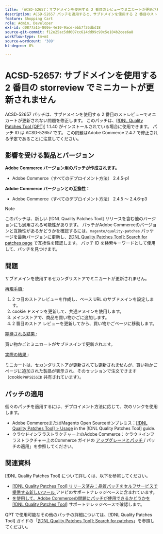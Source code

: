 ```yaml
---
title: 「ACSD-52657：サブドメインを使用する 2 番目のレビューでミニカートが更新されない」
description: ACSD-52657 パッチを適用すると、サブドメインを使用する 2 番目のストレビューでミニカートが更新されないAdobe Commerceの問題が修正されます。
feature: Shopping Cart
role: Admin, Developer
exl-id: d0877a15-800e-4e10-9ace-ebb7f26dbd18
source-git-commit: f12e25ac5dd607cc614dd99c90c5e104b2cee6a8
workflow-type: tm+mt
source-wordcount: '389'
ht-degree: 0%

---
```


# ACSD-52657: サブドメインを使用する 2 番目の storreview でミニカートが更新されません

ACSD-52657 パッチは、サブドメインを使用する 2 番目のストレビューでミニカートが更新されない問題を修正します。 このパッチは、[[!DNL Quality Patches Tool (QPT)]](/help/announcements/adobe-commerce-announcements/magento-quality-patches-released-new-tool-to-self-serve-quality-patches.md) 1.1.40 がインストールされている場合に使用できます。 パッチ ID は ACSD-52657 です。 この問題はAdobe Commerce 2.4.7 で修正される予定であることに注意してください。

## 影響を受ける製品とバージョン

**Adobe Commerce バージョン用のパッチが作成されます。**

* Adobe Commerce（すべてのデプロイメント方法） 2.4.5-p1

**Adobe Commerce バージョンとの互換性：**

* Adobe Commerce（すべてのデプロイメント方法） 2.4.5 ～ 2.4.6-p3

>[!NOTE]
>
>このパッチは、新しい [!DNL Quality Patches Tool] リリースを含む他のバージョンにも適用される可能性があります。 パッチがAdobe Commerceのバージョンと互換性があるかどうかを確認するには、`magento/quality-patches` パッケージを最新バージョンに更新し、[[!DNL Quality Patches Tool]: Search for patches page](https://experienceleague.adobe.com/tools/commerce-quality-patches/index.html?lang=ja) で互換性を確認します。 パッチ ID を検索キーワードとして使用して、パッチを見つけます。

## 問題

サブドメインを使用するセカンダリストアでミニカートが更新されません。

<u> 再現手順 </u>:

1. 2 つ目のストアレビューを作成し、ベース URL のサブドメインを設定します。
1. cookie ドメインを更新して、共通ドメインを使用します。
1. メインストアで、商品を買い物かごに追加します。
1. 2 番目のストア レビューを更新してから、買い物かごページに移動します。

<u> 期待される結果 </u>:

買い物かごとミニカートがサブドメインで更新されます。

<u> 実際の結果 </u>:

ミニカートは、セカンダリストアが更新されても更新されませんが、買い物かごページに追加された製品が表示され、そのセッションで注文できます（cookie`PHPSESSID` 共有されています）。

## パッチの適用

個々のパッチを適用するには、デプロイメント方法に応じて、次のリンクを使用します。

* Adobe CommerceまたはMagento Open Sourceオンプレミス：[[!DNL Quality Patches Tool] > Usage](https://experienceleague.adobe.com/docs/commerce-operations/tools/quality-patches-tool/usage.html?lang=ja) in the [!DNL Quality Patches Tool] guide.
* クラウドインフラストラクチャー上のAdobe Commerce：クラウドインフラストラクチャー上のCommerce ガイドの [ アップグレードとパッチ ](https://experienceleague.adobe.com/docs/commerce-cloud-service/user-guide/develop/upgrade/apply-patches.html?lang=ja)/ パッチの適用」を参照してください。

## 関連資料

[!DNL Quality Patches Tool] について詳しくは、以下を参照してください。

* [[!DNL Quality Patches Tool]  リリース済み：品質パッチをセルフサービスで提供する新しいツール ](/help/announcements/adobe-commerce-announcements/magento-quality-patches-released-new-tool-to-self-serve-quality-patches.md) アドビのサポートナレッジベースに含まれています。
* [ を使用して、Adobe Commerceの問題にパッチが使用できるかどうかを  [!DNL Quality Patches Tool]](/help/support-tools/patches-available-in-qpt-tool/check-patch-for-magento-issue-with-magento-quality-patches.md) サポートナレッジベースで確認します。

QPT で使用可能なその他のパッチの詳細については、[!DNL Quality Patches Tool] ガイドの「[[!DNL Quality Patches Tool]: Search for patches](https://experienceleague.adobe.com/tools/commerce-quality-patches/index.html?lang=ja)」を参照してください。
